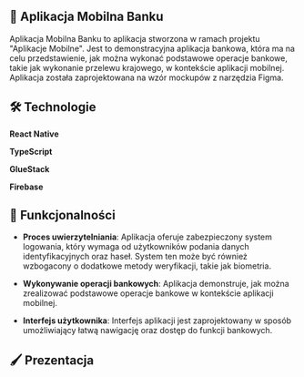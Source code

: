 
## 🏦 Aplikacja Mobilna Banku

Aplikacja Mobilna Banku to aplikacja stworzona w ramach projektu "Aplikacje Mobilne".  Jest to demonstracyjna aplikacja bankowa, która ma na celu przedstawienie, jak można wykonać podstawowe operacje bankowe, takie jak wykonanie przelewu krajowego, w kontekście aplikacji mobilnej. Aplikacja została zaprojektowana na wzór mockupów z narzędzia Figma.
## 🛠 Technologie

**React Native** 

**TypeScript**

**GlueStack**

**Firebase**
## 📱 Funkcjonalności

- **Proces uwierzytelniania**: Aplikacja oferuje zabezpieczony system logowania, który wymaga od użytkowników podania danych identyfikacyjnych oraz haseł. System ten może być również wzbogacony o dodatkowe metody weryfikacji, takie jak biometria.

- **Wykonywanie operacji bankowych**: Aplikacja demonstruje, jak można zrealizować podstawowe operacje bankowe w kontekście aplikacji mobilnej.

- **Interfejs użytkownika**: Interfejs aplikacji jest zaprojektowany w sposób umożliwiający łatwą nawigację oraz dostęp do funkcji bankowych.


## 🖌 Prezentacja
